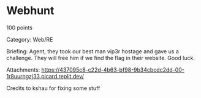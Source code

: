 # Webhunt

100 points

Category: Web/RE

Briefing: Agent, they took our best man vip3r hostage and gave us a challenge. They will free him if we find the flag in their website. Good luck.

Attachments: https://437095c8-c22d-4b63-bf98-9b34cbcdc2dd-00-1r8uurngzj33.picard.replit.dev/

Credits to kshau for fixing some stuff

